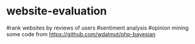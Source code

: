 # website-evaluation
#rank websites by reviews of users
#sentiment analysis 
#opinion mining
some code from 
https://github.com/wdalmut/php-bayesian

